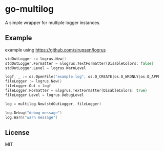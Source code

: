 # go-multilog

A simple wrapper for multiple logger instances.

## Example

example using https://github.com/sirupsen/logrus
```go
stdOutLogger := logrus.New()
stdOutLogger.Formatter = &logrus.TextFormatter{DisableColors: false}
stdOutLogger.Level = logrus.WarnLevel

logf, _ := os.OpenFile("example.log", os.O_CREATE|os.O_WRONLY|os.O_APPEND, 0644)
fileLogger := logrus.New()
fileLogger.Out = logf
fileLogger.Formatter = &logrus.TextFormatter{DisableColors: true}
fileLogger.Level = logrus.DebugLevel

log = multilog.New(stdOutLogger, fileLogger)

log.Debug("debug message")
log.Warn("warn message")
```

## License

MIT
